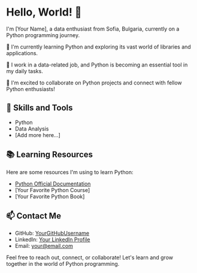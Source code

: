# Hello, World! 👋

I'm [Your Name], a data enthusiast from Sofia, Bulgaria, currently on a Python programming journey. 

🌱 I'm currently learning Python and exploring its vast world of libraries and applications.

💼 I work in a data-related job, and Python is becoming an essential tool in my daily tasks.

🚀 I'm excited to collaborate on Python projects and connect with fellow Python enthusiasts!

## 🔧 Skills and Tools

- Python
- Data Analysis
- [Add more here...]

## 📚 Learning Resources

Here are some resources I'm using to learn Python:

- [Python Official Documentation](https://docs.python.org/3/)
- [Your Favorite Python Course]
- [Your Favorite Python Book]

## 📫 Contact Me

- GitHub: [YourGitHubUsername](https://github.com/YourGitHubUsername)
- LinkedIn: [Your LinkedIn Profile](https://www.linkedin.com/in/yourprofile/)
- Email: your@email.com

Feel free to reach out, connect, or collaborate! Let's learn and grow together in the world of Python programming.
